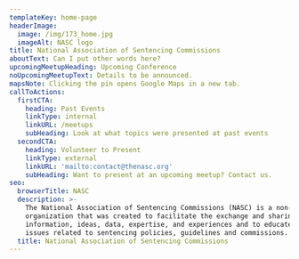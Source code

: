 ```yaml
---
templateKey: home-page
headerImage:
  image: /img/173_home.jpg
  imageAlt: NASC logo
title: National Association of Sentencing Commissions
aboutText: Can I put other words here?
upcomingMeetupHeading: Upcoming Conference
noUpcomingMeetupText: Details to be announced.
mapsNote: Clicking the pin opens Google Maps in a new tab.
callToActions:
  firstCTA:
    heading: Past Events
    linkType: internal
    linkURL: /meetups
    subHeading: Look at what topics were presented at past events
  secondCTA:
    heading: Volunteer to Present
    linkType: external
    linkURL: 'mailto:contact@thenasc.org'
    subHeading: Want to present at an upcoming meetup? Contact us.
seo:
  browserTitle: NASC
  description: >-
    The National Association of Sentencing Commissions (NASC) is a non-profit
    organization that was created to facilitate the exchange and sharing of
    information, ideas, data, expertise, and experiences and to educate on
    issues related to sentencing policies, guidelines and commissions.
  title: National Association of Sentencing Commissions
---
```

